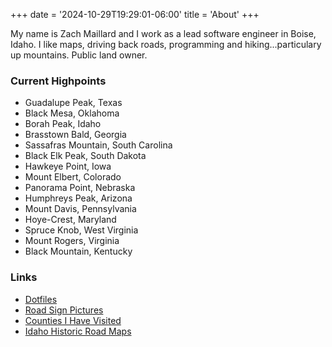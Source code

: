 +++
date = '2024-10-29T19:29:01-06:00'
title = 'About'
+++

My name is Zach Maillard and I work as a lead software engineer in Boise, Idaho.  I like maps, driving back roads, programming and hiking...particulary up mountains.  Public land owner.

### Current Highpoints
- Guadalupe Peak, Texas
- Black Mesa, Oklahoma
- Borah Peak, Idaho
- Brasstown Bald, Georgia
- Sassafras Mountain, South Carolina
- Black Elk Peak, South Dakota
- Hawkeye Point, Iowa
- Mount Elbert, Colorado
- Panorama Point, Nebraska
- Humphreys Peak, Arizona
- Mount Davis, Pennsylvania
- Hoye-Crest, Maryland
- Spruce Knob, West Virginia
- Mount Rogers, Virginia
- Black Mountain, Kentucky

### Links
- [Dotfiles](https://github.com/zmaillard/dotfiles)
- [Road Sign Pictures](https://roadsign.pictures)
- [Counties I Have Visited](http://mob-rule.com/user-gifs/USA/zmaillard.gif)
- [Idaho Historic Road Maps](https://idahohighway.com)

